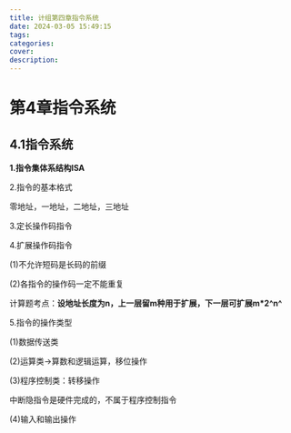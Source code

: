 ```yaml
---
title: 计组第四章指令系统
date: 2024-03-05 15:49:15
tags:
categories:
cover:
description:
---
```




# 第4章指令系统

## 4.1指令系统

**1.指令集体系结构ISA**

2.指令的基本格式

零地址，一地址，二地址，三地址

3.定长操作码指令

4.扩展操作码指令

(1)不允许短码是长码的前缀

(2)各指令的操作码一定不能重复

计算题考点：**设地址长度为n，上一层留m种用于扩展，下一层可扩展m*2^n^** 

5.指令的操作类型

(1)数据传送类

(2)运算类->算数和逻辑运算，移位操作

(3)程序控制类：转移操作

中断隐指令是硬件完成的，不属于程序控制指令

(4)输入和输出操作
